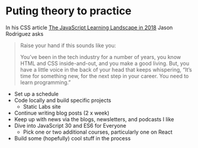 # Puting theory to practice

In his CSS article [The JavaScript Learning Landscape in 2018](https://css-tricks.com/javascript-learning-landscape-2018/) Jason Rodriguez asks

>Raise your hand if this sounds like you:
>
>You’ve been in the tech industry for a number of years, you know HTML and CSS inside-and-out, and you make a good living. But, you have a little voice in the back of your head that keeps whispering, “It’s time for something new, for the next step in your career. You need to learn programming.”

* Set up a schedule
* Code locally and build specific projects
  * Static Labs site
* Continue writing blog posts (2 x week)
* Keep up with news via the blogs, newsletters, and podcasts I like
* Dive into JavaScript 30 and ES6 for Everyone
  * Pick one or two additional courses, particularly one on React
* Build some (hopefully) cool stuff in the process
